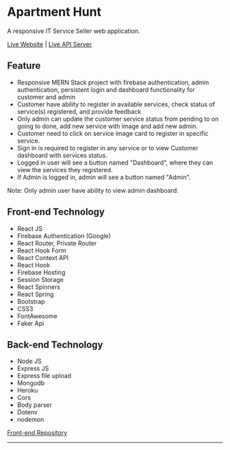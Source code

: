 # Apartment Hunt

A responsive IT Service Seller web application.

[Live Website]() | [Live API Server]()

## Feature

- Responsive MERN Stack project with firebase authentication, admin authentication, persistent login and dashboard functionality for customer and admin
- Customer have ability to register in available services, check status of service(s) registered, and provide feedback
- Only admin can update the customer service status from pending to on going to done, add new service with image and add new admin.
- Customer need to click on service image card to register in specific service.
- Sign in is required to register in any service or to view Customer dashboard with services status.
- Logged in user will see a button named "Dashboard", where they can view the services they registered.
- If Admin is logged in, admin will see a button named "Admin".

Note: Only admin user have ability to view admin dashboard.

## Front-end Technology

- React JS
- Firebase Authentication (Google)
- React Router, Private Router
- React Hook Form
- React Context API
- React Hook
- Firebase Hosting
- Session Storage
- React Spinners
- React Spring
- Bootstrap
- CSS3
- FontAwesome
- Faker Api

## Back-end Technology

- Node JS
- Express JS
- Express file upload
- Mongodb
- Heroku
- Cors
- Body parser
- Dotenv
- nodemon

[Front-end Repository]()

---

